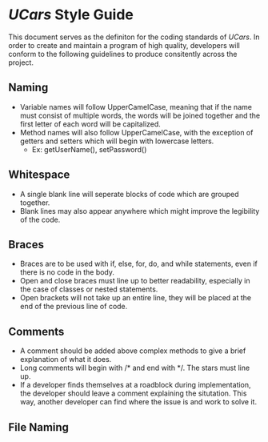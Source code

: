 # *UCars* Style Guide

This document serves as the definiton for the coding standards of *UCars*. In order to create and maintain a program of high quality, 
developers will conform to the following guidelines to produce consitently across the project. 

## Naming

- Variable names will follow UpperCamelCase, meaning that if the name must consist of multiple words, the words will be joined
together and the first letter of each word will be capitalized.  
- Method names will also follow UpperCamelCase, with the exception of getters and setters which will begin with lowercase letters.
    - Ex: getUserName(), setPassword()

## Whitespace

- A single blank line will seperate blocks of code which are grouped together.
- Blank lines may also appear anywhere which might improve the legibility of the code.

## Braces

- Braces are to be used with if, else, for, do, and while statements, even if there is no code in the body.
- Open and close braces must line up to better readability, especially in the case of classes or nested statements.
- Open brackets will not take up an entire line, they will be placed at the end of the previous line of code.

## Comments

- A comment should be added above complex methods to give a brief explanation of what it does.
- Long comments will begin with /* and end with */. The stars must line up.
- If a developer finds themselves at a roadblock during implementation, the developer should leave a comment explaining the situtation.
This way, another developer can find where the issue is and work to solve it. 

## File Naming
